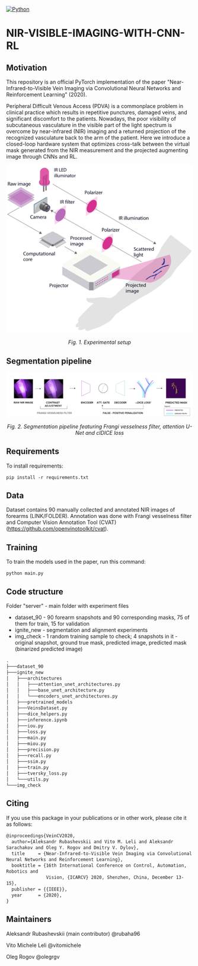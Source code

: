 [![Python](https://img.shields.io/badge/python-3.6-blue.svg)](https://python.org)

# NIR-VISIBLE-IMAGING-WITH-CNN-RL
## Motivation
This repository is an official PyTorch implementation of the paper "Near-Infrared-to-Visible Vein Imaging via Convolutional Neural Networks and Reinforcement  Learning" (2020). 

Peripheral Difficult Venous Access (PDVA) is a commonplace problem in clinical practice which results in repetitive punctures, damaged veins, and significant discomfort to the patients. Nowadays, the poor visibility of subcutaneous vasculature in the visible part of the light spectrum is overcome by near-infrared (NIR) imaging and a returned projection of the recognized vasculature back to the arm of the patient. Here we introduce a closed-loop hardware system that optimizes cross-talk between the virtual mask generated from the NIR measurement and the projected augmenting image through CNNs and RL.

<p align="center">
<img src="https://github.com/cviaai/NIR-VISIBLE-IMAGING-WITH-CNN-RL/blob/master/img/Experimental_setup_scheme.png" width="600">
</p>

</p>
<p align="center">
<em> Fig. 1. Experimental setup </em><br>
</p>

## Segmentation pipeline
![Segmentation pipeline](https://github.com/cviaai/NIR-VISIBLE-IMAGING-WITH-CNN-RL/blob/master/img/Segmentation_pipeline.png)

</p>
<p align="center">
<em> Fig. 2. Segmentation pipeline featuring Frangi vesselness filter, attention U-Net and clDICE loss </em><br>
</p>

## Requirements
To install requirements:

```setup
pip install -r requirements.txt
```

## Data
Dataset contains 90 manually collected and annotated NIR images of forearms (LINK/FOLDER). Annotation was done with Frangi vesselness filter and Computer Vision Annotation Tool (CVAT)(https://github.com/openvinotoolkit/cvat).

## Training

To train the models used in the paper, run this command:

```train
python main.py
```

## Code structure 
Folder "server" - main folder with experiment files
* dataset_90 - 90 forearm snapshots and 90 corresponding masks, 75 of them for train, 15 for validation
* ignite_new - segmentation and alignment experiments
* img_check - 1 random training sample to check; 4 snapshots in it - original snapshot, ground true mask, predicted image, predicted mask (binarized predicted image)
```
.
├───dataset_90
├───ignite_new
│   ├───architectures
│   │   ├───attention_unet_architectures.py
│   │   ├───base_unet_architecture.py
│   │   └───encoders_unet_architectures.py
│   ├───pretrained_models
│   ├───VeinsDataset.py
│   ├───dice_helpers.py
│   ├───inference.ipynb
│   ├───iou.py
│   ├───loss.py
│   ├───main.py
│   ├───miou.py
│   ├───precision.py
│   ├───recall.py
│   ├───ssim.py
│   ├───train.py
│   ├───tversky_loss.py
│   └───utils.py
└───img_check
```

## Citing
If you use this package in your publications or in other work, please cite it as follows:
```
@inproceedings{VeinCV2020,
  author={Aleksandr Rubashevskii and Vito M. Leli and Aleksandr Sarachakov and Oleg Y. Rogov and Dmitry V. Dylov},
  title     = {Near-Infrared-to-Visible Vein Imaging via Convolutional Neural Networks and Reinforcement Learning},
  booktitle = {16th International Conference on Control, Automation, Robotics and
               Vision, {ICARCV} 2020, Shenzhen, China, December 13-15},
  publisher = {{IEEE}},
  year      = {2020},
}
```

## Maintainers
Aleksandr Rubashevskii (main contributor) @rubaha96

Vito Michele Leli @vitomichele

Oleg Rogov @olegrgv

